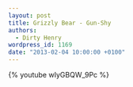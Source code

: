 ```yaml
---
layout: post
title: Grizzly Bear - Gun-Shy
authors:
  - Dirty Henry
wordpress_id: 1169
date: "2013-02-04 10:00:00 +0100"
---
```


{% youtube wIyGBQW_9Pc %}
